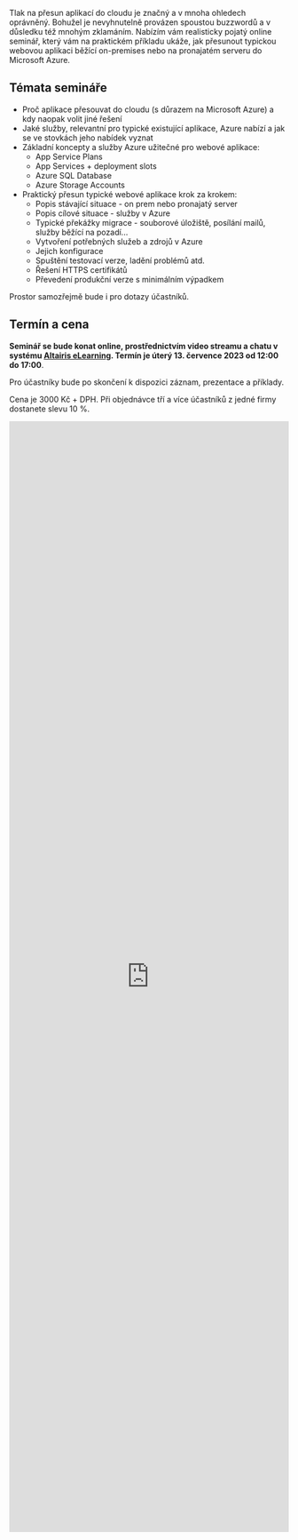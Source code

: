 <!-- dcterms:title = Aplikace v cloudu, nohy na zemi - pozvánka na online seminář -->
<!-- dcterms:abstract = Tlak na přesun aplikací do cloudu je značný a v mnoha ohledech oprávněný. Bohužel je nevyhnutelně provázen spoustou buzzwordů a v důsledku též mnohým zklamáním. Nabízím vám realisticky pojatý online seminář, který vám na praktickém příkladu ukáže, jak přesunout typickou webovou aplikaci běžící on-premises nebo na pronajatém serveru do Microsoft Azure. -->
<!-- dcterms:creator = Michal Altair Valášek -->
<!-- x4w:coverUrl = /cover-pictures/20230528-cloud.jpg -->
<!-- x4w:pictureUrl = /perex-pictures/20230528-cloud.jpg -->
<!-- x4w:pictureWidth = 150 -->
<!-- x4w:pictureHeight = 150 -->
<!-- x4w:category = Akce a události -->
<!-- x4w:category = IT -->
<!-- dcterms:date = 2023-05-28 -->

Tlak na přesun aplikací do cloudu je značný a v mnoha ohledech oprávněný. Bohužel je nevyhnutelně provázen spoustou buzzwordů a v důsledku též mnohým zklamáním. Nabízím vám realisticky pojatý online seminář, který vám na praktickém příkladu ukáže, jak přesunout typickou webovou aplikaci běžící on-premises nebo na pronajatém serveru do Microsoft Azure.

## Témata semináře

* Proč aplikace přesouvat do cloudu (s důrazem na Microsoft Azure) a kdy naopak volit jiné řešení
* Jaké služby, relevantní pro typické existující aplikace, Azure nabízí a jak se ve stovkách jeho nabídek vyznat
* Základní koncepty a služby Azure užitečné pro webové aplikace:
    * App Service Plans
    * App Services + deployment slots
    * Azure SQL Database
    * Azure Storage Accounts
* Praktický přesun typické webové aplikace krok za krokem:
    * Popis stávající situace - on prem nebo pronajatý server
    * Popis cílové situace - služby v Azure
    * Typické překážky migrace - souborové úložiště, posílání mailů, služby běžící na pozadí...
    * Vytvoření potřebných služeb a zdrojů v Azure
    * Jejich konfigurace
    * Spuštění testovací verze, ladění problémů atd.
    * Řešení HTTPS certifikátů
    * Převedení produkční verze s minimálním výpadkem

Prostor samozřejmě bude i pro dotazy účastníků.

## Termín a cena

**Seminář se bude konat online, prostřednictvím video streamu a chatu v systému [Altairis eLearning](https://elearning.altairis.cz/). Termín je úterý 13. července 2023 od 12:00 do 17:00**. 

Pro účastníky bude po skončení k dispozici záznam, prezentace a příklady.

Cena je 3000 Kč + DPH. Při objednávce tří a více účastníků z jedné firmy dostanete slevu 10 %.

<iframe width="100%" height="2000px" src="https://forms.office.com/Pages/ResponsePage.aspx?id=DQSIkWdsW0yxEjajBLZtrQAAAAAAAAAAAANAAaGd_xhUMlFXQlVBN0xHSEw3V0RZVVFXNktRTTQzQi4u&embed=true" frameborder="0" marginwidth="0" marginheight="0" style="border: none; max-width:100%; max-height:100vh" allowfullscreen webkitallowfullscreen mozallowfullscreen msallowfullscreen> </iframe>
